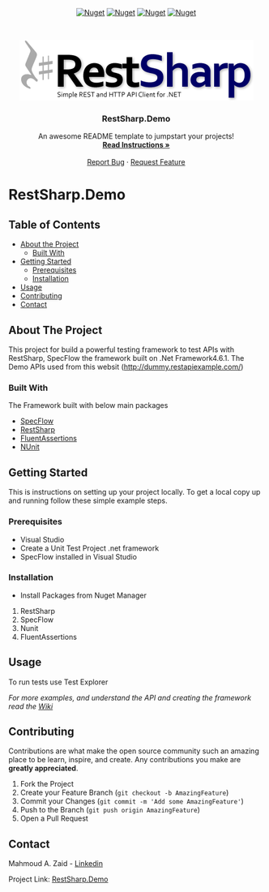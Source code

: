 <!-- PROJECT SHIELDS -->
<p align="center">
    <a href="https://specflow.org/" alt="SpecFlow">
        <img alt="Nuget" src="https://img.shields.io/nuget/dt/SpecFlow.svg?label=SpecFlow&logo=SpecFlow"></a>   
  <a href="http://restsharp.org" alt="RestSharp">
        <img alt="Nuget" src="https://img.shields.io/nuget/dt/RestSharp.svg?label=RestSharp&logo=RestSharp"></a>
  <a href="https://fluentAssertions.com" alt="FluentAssertions">
        <img alt="Nuget" src="https://img.shields.io/nuget/dt/FluentAssertions.svg?label=FluentAssertions&logo=FluentAssertions"></a>
  <a href="https://nunit.org" alt="NUnit">
        <img alt="Nuget" src="https://img.shields.io/nuget/dt/NUnit.svg?label=NUnit&logo=NUnit"></a>
</p>

<!-- PROJECT LOGO -->
<br />
<p align="center">
  <a href="https://github.com/mahmoudazaid/RestSharp.Demo">
    <img src="images/RestSharp_logo.png" alt="Logo">
  </a>

  <h3 align="center">RestSharp.Demo</h3>

  <p align="center">
    An awesome README template to jumpstart your projects!
    <br />
    <a href="#about-the-project"><strong>Read Instructions »</strong></a>
    <br />
    <br />    
    <a href="https://github.com/mahmoudazaid/RestSharp.Demo/issues">Report Bug</a>
    ·
    <a href="https://github.com/mahmoudazaid/RestSharp.Demo/issues">Request Feature</a>
  </p>
</p>


# RestSharp.Demo

<!-- TABLE OF CONTENTS -->
## Table of Contents

* [About the Project](#about-the-project)
  * [Built With](#built-with)
* [Getting Started](#getting-started)
  * [Prerequisites](#prerequisites)
  * [Installation](#installation)
* [Usage](#usage)
* [Contributing](#contributing)
* [Contact](#contact)

<!-- ABOUT THE PROJECT -->

## About The Project

This project for build a powerful testing framework to test APIs with RestSharp, SpecFlow the framework built on .Net Framework4.6.1.
The Demo APIs used from this websit (http://dummy.restapiexample.com/)

### Built With
The Framework built with below main packages
* [SpecFlow](https://specflow.org/)
* [RestSharp](http://restsharp.org)
* [FluentAssertions](https://fluentAssertions.com)
* [NUnit](https://nunit.org)

<!-- GETTING STARTED -->
## Getting Started

This is instructions on setting up your project locally.
To get a local copy up and running follow these simple example steps.

### Prerequisites

* Visual Studio
* Create a Unit Test Project .net framework
* SpecFlow installed in Visual Studio

### Installation
* Install Packages from Nuget Manager
1. RestSharp
2. SpecFlow
3. Nunit
4. FluentAssertions

<!-- USAGE EXAMPLES -->
## Usage

To run tests use Test Explorer


_For more examples, and understand the API and creating the framework read the [Wiki](https://github.com/mahmoudazaid/RestSharp.Demo/wiki)_


<!-- CONTRIBUTING -->
## Contributing

Contributions are what make the open source community such an amazing place to be learn, inspire, and create. Any contributions you make are **greatly appreciated**.

1. Fork the Project
2. Create your Feature Branch (`git checkout -b AmazingFeature`)
3. Commit your Changes (`git commit -m 'Add some AmazingFeature'`)
4. Push to the Branch (`git push origin AmazingFeature`)
5. Open a Pull Request

<!-- CONTACT -->
## Contact

Mahmoud A. Zaid - [Linkedin](https://www.linkedin.com/in/mahmoudazaid/)

Project Link: [RestSharp.Demo](https://github.com/mahmoudazaid/RestSharp.Demo)

